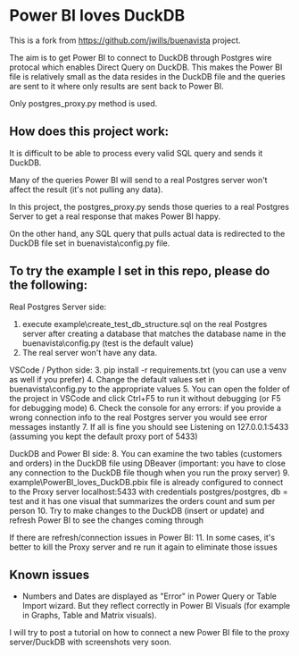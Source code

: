 # Power BI loves DuckDB

This is a fork from https://github.com/jwills/buenavista project.

The aim is to get Power BI to connect to DuckDB through Postgres wire protocal which enables Direct Query on DuckDB. This makes the Power BI file is relatively small as the data resides in the DuckDB file and the queries are sent to it where only results are sent back to Power BI.

Only postgres_proxy.py method is used.

## How does this project work:
It is difficult to be able to process every valid SQL query and sends it DuckDB.

Many of the queries Power BI will send to a real Postgres server won't affect the result (it's not pulling any data).

In this project, the postgres_proxy.py sends those queries to a real Postgres Server to get a real response that makes Power BI happy.

On the other hand, any SQL query that pulls actual data is redirected to the DuckDB file set in buenavista\config.py file.

## To try the example I set in this repo, please do the following:

Real Postgres Server side:
1. execute example\create_test_db_structure.sql on the real Postgres server after creating a database that matches the database name in the buenavista\config.py (test is the default value)
2. The real server won't have any data.

VSCode / Python side:
3. pip install -r requirements.txt (you can use a venv as well if you prefer)
4. Change the default values set in buenavista\config.py to the appropriate values
5. You can open the folder of the project in VSCode and click Ctrl+F5 to run it without debugging (or F5 for debugging mode)
6. Check the console for any errors: if you provide a wrong connection info to the real Postgres server you would see error messages instantly
7. If all is fine you should see Listening on 127.0.0.1:5433 (assuming you kept the default proxy port of 5433)

DuckDB and Power BI side:
8. You can examine the two tables (customers and orders) in the DuckDB file using DBeaver (important: you have to close any connection to the DuckDB file though when you run the proxy server)
9. example\PowerBI_loves_DuckDB.pbix file is already configured to connect to the Proxy server localhost:5433 with credentials postgres/postgres, db = test and it has one visual that summarizes the orders count and sum per person
10. Try to make changes to the DuckDB (insert or update) and refresh Power BI to see the changes coming through

If there are refresh/connection issues in Power BI:
11. In some cases, it's better to kill the Proxy server and re run it again to eliminate those issues

## Known issues
* Numbers and Dates are displayed as "Error" in Power Query or Table Import wizard. But they reflect correctly in Power BI Visuals (for example in Graphs, Table and Matrix visuals).

I will try to post a tutorial on how to connect a new Power BI file to the proxy server/DuckDB with screenshots very soon.
